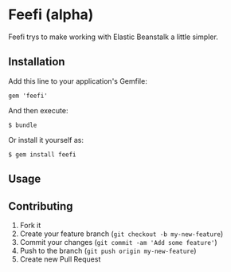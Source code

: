 # Feefi (alpha)

Feefi trys to make working with Elastic Beanstalk a little simpler.

## Installation

Add this line to your application's Gemfile:

    gem 'feefi'

And then execute:

    $ bundle

Or install it yourself as:

    $ gem install feefi

## Usage




## Contributing

1. Fork it
2. Create your feature branch (`git checkout -b my-new-feature`)
3. Commit your changes (`git commit -am 'Add some feature'`)
4. Push to the branch (`git push origin my-new-feature`)
5. Create new Pull Request
